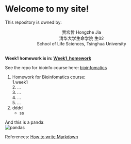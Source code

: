 # Welcome to my site!


This repository is owned by:  
<center>
贾宏哲 Hongzhe Jia<br>
清华大学生命学院 生02<br>
School of Life Sciences, Tsinghua University<br>
	
</center><br>




**Week1 homework is in: [Week1_homework](https://github.com/Hexadra/bioinfo/blob/main/Week1_homework.html)**  



See the repo for bioinfo course here:
[bioinfomatics](https://github.com/Hexadra/bioinfo)



 
1. Homework for Bioinfomatics course:    
	1.week1  
	2. ...  
	3. ...   
	4. ...  
	5. ...  
3. dddd   
	* ss

And this is a panda:  
![pandas](https://wallpapertag.com/wallpaper/full/c/e/5/230888-cute-tumblr-wallpapers-2560x1600-for-android-tablet.jpg "panda")



References:
[How to write Markdown](https://github.com/adam-p/markdown-here/wiki/Markdown-Cheatsheet)
